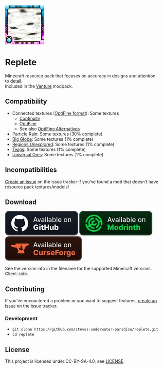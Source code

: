 ![Replete icon](docs/assets/icon/icon_128x128.png)

# Replete

Minecraft resource pack that focuses on accuracy in designs and attention to detail.  
Included in the [Venture](https://github.com/steves-underwater-paradise/venture) modpack.

## Compatibility

- Connected textures ([OptiFine format](https://optifine.readthedocs.io/ctm.html)): Some textures
  - [Continuity](https://github.com/PepperCode1/Continuity)
  - [OptiFine](https://optifine.net)
  - See also [OptiFine Alternatives](https://optifine.alternatives.lambdaurora.dev)
- [Particle Rain](https://modrinth.com/mod/particle-rain): Some textures (30% complete)
- [Big Globe](https://modrinth.com/mod/big-globe): Some textures (1% complete)
- [Regions Unexplored](https://modrinth.com/mod/regions-unexplored): Some textures (1% complete)
- [Twigs](https://modrinth.com/mod/twigs): Some textures (1% complete)
- [Universal Ores](https://modrinth.com/mod/universal-ores): Some textures (1% complete)

## Incompatibilities

[Create an issue](https://github.com/steves-underwater-paradise/replete/issues/new) on the issue tracker if you've found a mod that doesn't have resource pack textures/models!

## Download

[![GitHub](https://github.com/intergrav/devins-badges/raw/2dc967fc44dc73850eee42c133a55c8ffc5e30cb/assets/cozy/available/github_vector.svg)](https://github.com/steves-underwater-paradise/replete)
[![Modrinth](https://github.com/intergrav/devins-badges/raw/2dc967fc44dc73850eee42c133a55c8ffc5e30cb/assets/cozy/available/modrinth_vector.svg)](https://modrinth.com/mod/replete)
[![CurseForge](https://github.com/intergrav/devins-badges/raw/2dc967fc44dc73850eee42c133a55c8ffc5e30cb/assets/cozy/available/curseforge_vector.svg)](https://www.curseforge.com/minecraft/mc-mods/replete)

See the version info in the filename for the supported Minecraft versions.  
Client-side.

## Contributing

If you've encountered a problem or you want to suggest
features, [create an issue](https://github.com/steves-underwater-paradise/replete/issues/new) on the issue tracker.

### Development

- `git clone https://github.com/steves-underwater-paradise/replete.git`
- `cd replete`

## License

This project is licensed under CC-BY-SA-4.0,
see [LICENSE](https://github.com/steves-underwater-paradise/replete/blob/1.20-1.20.1/LICENSE).
